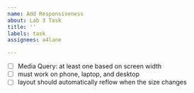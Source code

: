 ```yaml
---
name: Add Responsiveness
about: Lab 3 Task
title: ''
labels: task
assignees: a4lane

---
```


- [ ] Media Query: at least one based on screen width
- [ ] must work on phone, laptop, and desktop
- [ ] layout should automatically reflow when the size changes
